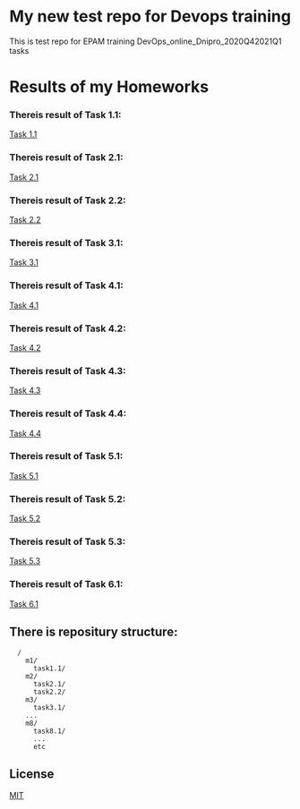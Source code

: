 # My new test repo for Devops training
This is test repo for EPAM training DevOps_online_Dnipro_2020Q42021Q1 tasks

# Results of my Homeworks

### Thereis result of Task 1.1:
[Task 1.1](./m1/task1.1/readme.md)

### Thereis result of Task 2.1:
[Task 2.1](./m2/task2.1/readme.md)

### Thereis result of Task 2.2:
[Task 2.2](./m2/task2.2/readme.md)

### Thereis result of Task 3.1:
[Task 3.1](./m3/task3.1/readme.md)

### Thereis result of Task 4.1:
[Task 4.1](./m4/task4.1/readme.md)

### Thereis result of Task 4.2:
[Task 4.2](./m4/task4.2/readme.md)

### Thereis result of Task 4.3:
[Task 4.3](./m4/task4.3/readme.md)

### Thereis result of Task 4.4:
[Task 4.4](./m4/task4.4/readme.md)

### Thereis result of Task 5.1:
[Task 5.1](./m5/task5.1/readme.md)

### Thereis result of Task 5.2:
[Task 5.2](./m5/task5.2/readme.md)

### Thereis result of Task 5.3:
[Task 5.3](./m5/task5.3/readme.md)

### Thereis result of Task 6.1:
[Task 6.1](./m6/task6.1/readme.md)

## There is repositury structure:
      /
        m1/
          task1.1/
        m2/
          task2.1/
          task2.2/
        m3/
          task3.1/
        ...
        m8/
          task8.1/
          ...
          etc

## License
[MIT](https://choosealicense.com/licenses/mit/)

